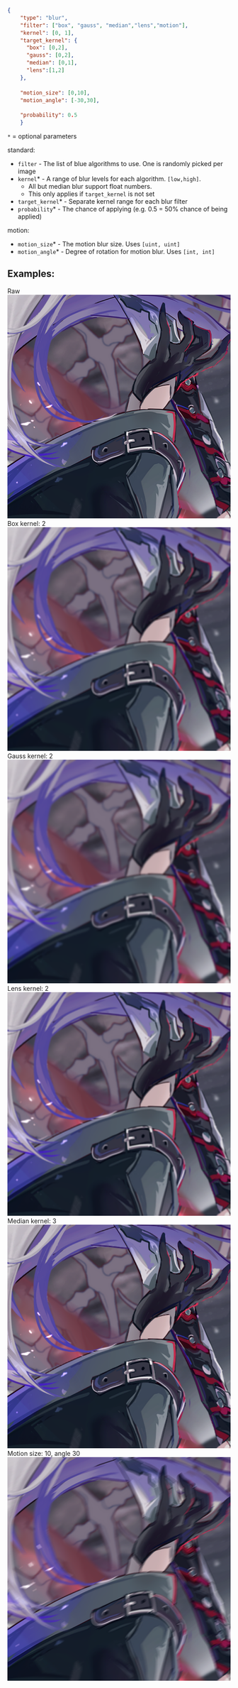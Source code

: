 ```json
{
    "type": "blur",
    "filter": ["box", "gauss", "median","lens","motion"],
    "kernel": [0, 1],
    "target_kernel": {
      "box": [0,2],
      "gauss": [0,2],
      "median": [0,1],
      "lens":[1,2]
    },

    "motion_size": [0,10],
    "motion_angle": [-30,30],

    "probability": 0.5
    }
```

`*` = optional parameters

standard:
- `filter` - The list of blue algorithms to use. One is randomly picked per image
- `kernel`* - A range of blur levels for each algorithm. `[low,high]`.
   - All but median blur support float numbers.
   - This only applies if `target_kernel` is not set
- `target_kernel`* - Separate kernel range for each blur filter
- `probability`* - The chance of applying (e.g. 0.5 = 50% chance of being applied)


motion:
- `motion_size`* - The motion blur size. Uses `[uint, uint]`
- `motion_angle`* - Degree of rotation for motion blur. Uses `[int, int]`
## Examples:


  <div> Raw</div>
  <img src="images/blur/raw.png" alt="raw" title="raw_img">
  <div> Box kernel: 2</div>
  <img src="images/blur/box_2.png" alt="box_2" title="box_img">
  <div> Gauss kernel: 2</div>
  <img src="images/blur/gauss_2.png" alt="gauss_2" title="gauss_img">
  <div> Lens kernel: 2</div>
  <img src="images/blur/lens_2.png" alt="lens_2" title="lens_img">
  <div> Median kernel: 3</div>
  <img src="images/blur/median_3.png" alt="median_3" title="median_img">
  <div> Motion size: 10, angle 30</div>
  <img src="images/blur/motion_10_30.png" alt="motion_10_30" title="motion_img">

